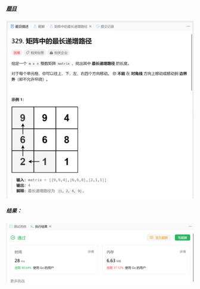##### [题目](https://leetcode.cn/problems/longest-increasing-path-in-a-matrix/)
![pic](img.png)
##### 结果：
![pic](result.png)